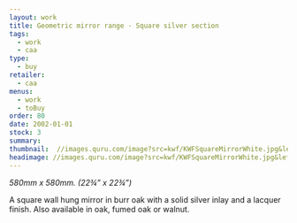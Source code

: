 ```yaml
---
layout: work
title: Geometric mirror range - Square silver section
tags:
  - work
  - caa
type:
  - buy
retailer:
  - caa
menus:
  - work
  - toBuy
order: 80
date: 2002-01-01
stock: 3
summary: 
thumbnail:  //images.quru.com/image?src=kwf/KWFSquareMirrorWhite.jpg&left=0.12188&right=0.875&bottom=0.86563&top=0.1125&width=175&height=175
headimage: //images.quru.com/image?src=kwf/KWFSquareMirrorWhite.jpg&left=0.12188&right=0.875&bottom=0.86563&top=0.1125
---
```

_580mm x 580mm. (22&frac34;” x 22&frac34;”)_

A square wall hung mirror in burr oak with a solid silver inlay and a lacquer finish.
Also available in oak, fumed oak or walnut.
